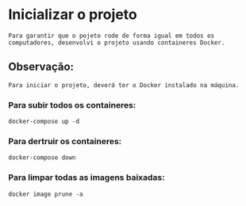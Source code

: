 # Inicializar o projeto

    Para garantir que o pojeto rode de forma igual em todos os computadores, desenvolvi o projeto usando containeres Docker.

## Observação:
    Para iniciar o projeto, deverá ter o Docker instalado na máquina.

### Para subir todos os containeres:

    docker-compose up -d

### Para dertruir os containeres:

    docker-compose down

### Para limpar todas as imagens baixadas:

    docker image prune -a
